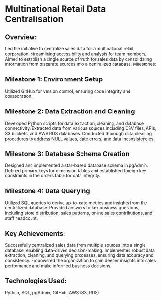# Multinational Retail Data Centralisation

## Overview:

Led the initiative to centralize sales data for a multinational retail corporation, streamlining accessibility and analysis for team members.
Aimed to establish a single source of truth for sales data by consolidating information from disparate sources into a centralized database.
Milestones:

## Milestone 1: Environment Setup

Utilized GitHub for version control, ensuring code integrity and collaboration.

## Milestone 2: Data Extraction and Cleaning

Developed Python scripts for data extraction, cleaning, and database connectivity.
Extracted data from various sources including CSV files, APIs, S3 buckets, and AWS RDS databases.
Conducted thorough data cleaning procedures to address NULL values, date errors, and data inconsistencies.
## Milestone 3: Database Schema Creation

Designed and implemented a star-based database schema in pgAdmin.
Defined primary keys for dimension tables and established foreign key constraints in the orders table for data integrity.

## Milestone 4: Data Querying

Utilized SQL queries to derive up-to-date metrics and insights from the centralized database.
Provided answers to key business questions, including store distribution, sales patterns, online sales contributions, and staff headcount.

## Key Achievements:

Successfully centralized sales data from multiple sources into a single database, enabling data-driven decision-making.
Implemented robust data extraction, cleaning, and querying processes, ensuring data accuracy and consistency.
Empowered the organization to gain deeper insights into sales performance and make informed business decisions.

## Technologies Used:
Python, SQL, pgAdmin, GitHub, AWS (S3, RDS)
